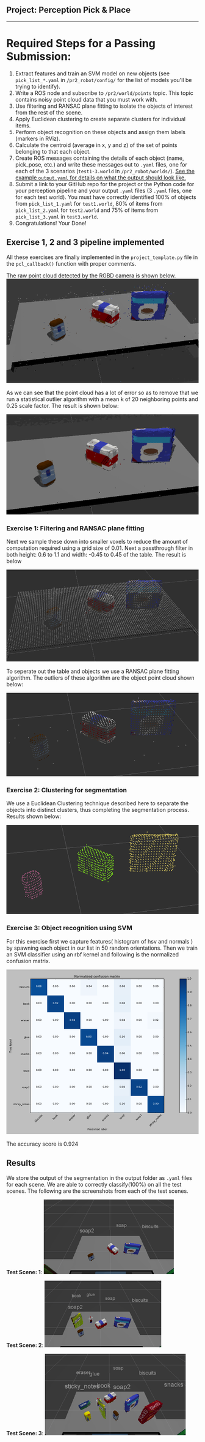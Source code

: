 ## Project: Perception Pick & Place
[//]: # (Image References)
[orig_pcl]: ./images/orig_pcl.png

---


# Required Steps for a Passing Submission:
1. Extract features and train an SVM model on new objects (see `pick_list_*.yaml` in `/pr2_robot/config/` for the list of models you'll be trying to identify). 
2. Write a ROS node and subscribe to `/pr2/world/points` topic. This topic contains noisy point cloud data that you must work with.
3. Use filtering and RANSAC plane fitting to isolate the objects of interest from the rest of the scene.
4. Apply Euclidean clustering to create separate clusters for individual items.
5. Perform object recognition on these objects and assign them labels (markers in RViz).
6. Calculate the centroid (average in x, y and z) of the set of points belonging to that each object.
7. Create ROS messages containing the details of each object (name, pick_pose, etc.) and write these messages out to `.yaml` files, one for each of the 3 scenarios (`test1-3.world` in `/pr2_robot/worlds/`).  [See the example `output.yaml` for details on what the output should look like.](https://github.com/udacity/RoboND-Perception-Project/blob/master/pr2_robot/config/output.yaml)  
8. Submit a link to your GitHub repo for the project or the Python code for your perception pipeline and your output `.yaml` files (3 `.yaml` files, one for each test world).  You must have correctly identified 100% of objects from `pick_list_1.yaml` for `test1.world`, 80% of items from `pick_list_2.yaml` for `test2.world` and 75% of items from `pick_list_3.yaml` in `test3.world`.
9. Congratulations!  Your Done!

## Exercise 1, 2 and 3 pipeline implemented

All these exercises are finally implemented in the ```project_template.py``` file in the ```pcl_callback()``` function with proper comments. 

The raw point cloud detected by the RGBD camera is shown below. 
![orig_pcl]

As we can see that the point cloud has a lot of error so as to remove that we run a statistical outlier algorithm with a mean k of 20 neighboring points and 0.25 scale factor. The result is shown below:

![stat_out](./images/stat_out.png)


### Exercise 1: Filtering and RANSAC plane fitting

Next we sample these down into smaller voxels to reduce the amount of computation required using a grid size of 0.01. Next a passthrough filter in both height: 0.6 to 1.1 and width: -0.45 to 0.45 of the table. The result is below

![filter](./images/pcl_filtered_yz.png)

To seperate out the table and objects we use a RANSAC plane fitting algorithm. The outliers of these algorithm are the object point cloud shown below:

![object](./images/pcl_objects.png)

### Exercise 2: Clustering for segmentation

We use a Euclidean Clustering technique described here to separate the objects into distinct clusters, thus completing the segmentation process. Results shown below:

![cluster](./images/cluster.png)

### Exercise 3: Object recognition using SVM 
For this exercise first we capture features( histogram of hsv and normals ) by spawning each object in our list in 50 random orientations. Then we train an SVM classifier using an rbf kernel and following is the normalized confusion matrix.


![svm](./images/conf_mat.png)


The accuracy score is 0.924


## Results

We store the output of the segmentation in the output folder as ```.yaml``` files for each scene. We are able to correctly classify(100%) on all the test scenes. The following are the screenshots from each of the test scenes.

**Test Scene: 1**:
![test1](./images/test1.png)

**Test Scene: 2**:
![test1](./images/test2.png)

**Test Scene: 3**:
![test1](./images/test3.png)

